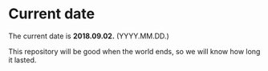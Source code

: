 # Current date

The current date is **2018.09.02.** (YYYY.MM.DD.)

This repository will be good when the world ends, so we will know how long it lasted.
